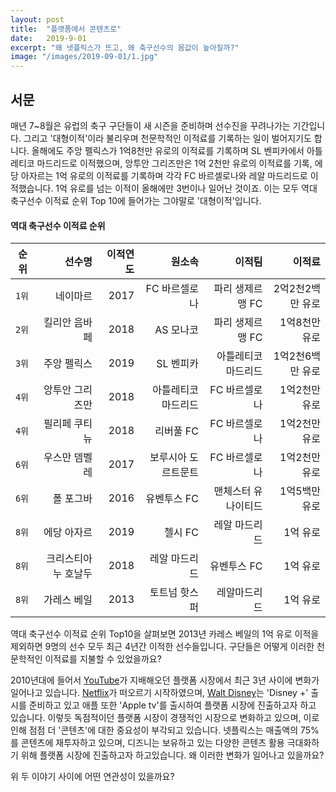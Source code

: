 ```yaml
---
layout: post
title:  "플랫폼에서 콘텐츠로"
date:   2019-9-01
excerpt: "왜 넷플릭스가 뜨고, 왜 축구선수의 몸값이 높아질까?"
image: "/images/2019-09-01/1.jpg"
---
```


## 서문
매년 7~8월은 유럽의 축구 구단들이 새 시즌을 준비하며 선수진을 꾸려나가는 기간입니다.
그리고 '대형이적'이라 불리우며 천문학적인 이적료를 기록하는 일이 벌어지기도 합니다.
올해에도 주앙 펠릭스가 1억8천만 유로의 이적료를 기록하며 SL 벤피카에서 아틀레티코 마드리드로 이적했으며, 앙투안 그리즈만은 1억 2천만 유로의 이적료를 기록, 에당 아자르는 1억 유로의 이적료를 기록하며 각각 FC 바르셀로나와 레알 마드리드로 이적했습니다. 1억 유로를 넘는 이적이 올해에만 3번이나 일어난 것이죠. 이는 모두 역대 축구선수 이적료 순위 Top 10에 들어가는 그야말로 '대형이적'입니다.<br>
#### 역대 축구선수 이적료 순위
|순위|선수명|이적연도|원소속|이적팀|이적료|
|---|---:|---:|---:|---:|---:|
|`1위`|네이마르|2017|FC 바르셀로나|파리 생제르맹 FC|2억2천2백만 유로|
|`2위`|킬리안 음바페|2018|AS 모나코|파리 생제르맹 FC|1억8천만 유로|
|`3위`|주앙 펠릭스|2019|SL 벤피카|아틀레티코 마드리드|1억2천6백만 유로|
|`4위`|앙투안 그리즈만|2018|아틀레티코 마드리드|FC 바르셀로나|1억2천만 유로|
|`4위`|필리페 쿠티뉴|2018|리버풀 FC|FC 바르셀로나|1억2천만 유로|
|`6위`|우스만 뎀벨레|2017|보루시아 도르트문트|FC 바르셀로나|1억2천만 유로|
|`6위`|폴 포그바|2016|유벤투스 FC|맨체스터 유나이티드|1억5백만 유로|
|`8위`|에당 아자르|2019|첼시 FC|레알 마드리드|1억 유로|
|`8위`|크리스티아누 호날두|2018|레알 마드리드|유벤투스 FC|1억 유로|
|`8위`|가레스 베일|2013|토트넘 핫스퍼|레알마드리드|1억 유로|

역대 축구선수 이적료 순위 Top10을 살펴보면 2013년 카레스 베일의 1억 유로 이적을 제외하면 9명의 선수 모두 최근 4년간 이적한 선수들입니다. 구단들은 어떻게 이러한 천문학적인 이적료를 지불할 수 있었을까요?<br>

2010년대에 들어서 [YouTube]("https://www.youtube.com/")가 지배해오던 플랫폼 시장에서 최근 3년 사이에 변화가 일어나고 있습니다. [Netflix]("https://www.netflix.com/browse")가 떠오르기 시작하였으며, [Walt Disney]("http://www.disney.co.kr/home/index.jsp")는 'Disney +' 출시를 준비하고 있고 애플 또한 'Apple tv'를 출시하여 플랫폼 시장에 진출하고자 하고 있습니다. 이렇듯 독점적이던 플랫폼 시장이 경쟁적인 시장으로 변화하고 있으며, 이로 인해 점점 더 '콘텐츠'에 대한 중요성이 부각되고 있습니다. 넷플릭스는 매출액의 75%를 콘텐츠에 재투자하고 있으며, 디즈니는 보유하고 있는 다양한 콘텐츠 활용 극대화하기 위해 플랫폼 시장에 진출하고자 하고있습니다. 왜 이러한 변화가 일어나고 있을까요?

위 두 이야기 사이에 어떤 연관성이 있을까요?